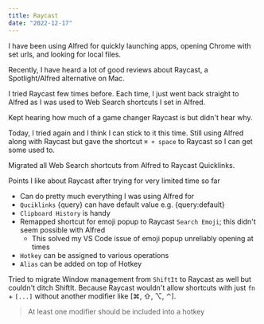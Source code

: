 ```yaml
---
title: Raycast
date: "2022-12-17"
---
```


I have been using Alfred for quickly launching apps, opening Chrome with set urls, and looking for local files.

Recently, I have heard a lot of good reviews about Raycast, a Spotlight/Alfred alternative on Mac.

I tried Raycast few times before.
Each time, I just went back straight to Alfred as I was used to Web Search shortcuts I set in Alfred.

Kept hearing how much of a game changer Raycast is but didn't hear why.

Today, I tried again and I think I can stick to it this time.
Still using Alfred along with Raycast but gave the shortcut `⌘ + space` to Raycast so I can get some used to.

Migrated all Web Search shortcuts from Alfred to Raycast Quicklinks.

Points I like about Raycast after trying for very limited time so far

- Can do pretty much everything I was using Alfred for
- `Quciklinks` \{query} can have default value e.g. \{query:default}
- `Clipboard History` is handy
- Remapped shortcut for emoji popup to Raycast `Search Emoji`; this didn't seem possible with Alfred
  - This solved my VS Code issue of emoji popup unreliably opening at times
- `Hotkey` can be assigned to various operations
- `Alias` can be added on top of Hotkey

Tried to migrate Window management from `ShiftIt` to Raycast as well but couldn't ditch ShiftIt.
Because Raycast wouldn't allow shortcuts with just `fn` + `[...]` without another modifier like [⌘, ⇧, ⌥, ⌃].

> At least one modifier should be included into a hotkey
